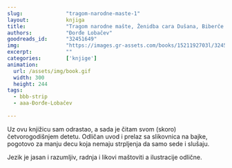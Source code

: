 ```yaml
---
slug:              "tragom-narodne-maste-1"
layout:            knjiga
title:             "Tragom narodne mašte, Ženidba cara Dušana, Biberče "
authors:           "Đorđe Lobačev"
goodreads_id:      "32451649"
img:               "https://images.gr-assets.com/books/1521192703l/32451649.jpg"
excerpt:           ""
categories:        ['knjige']
animation:
  url: /assets/img/book.gif
  width: 300
  height: 244
tags:
  - bbb-strip
  - aaa-Đorđe-Lobačev
  
---
```


Uz ovu knjižicu sam odrastao, a sada je čitam svom (skoro) četvorogodišnjem detetu. Odličan uvod i prelaz sa slikovnica 
na bajke, pogotovo za manju decu koja nemaju strpljenja da samo sede i slušaju.

Jezik je jasan i razumljiv, radnja i likovi maštoviti a ilustracije odlične.